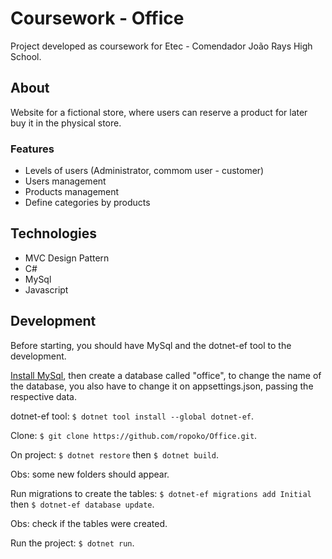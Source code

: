 # Coursework - Office

Project developed as coursework for Etec - Comendador João Rays High School.

## About
Website for a fictional store, where users can reserve a product for later buy it in the physical store.

### Features
- Levels of users (Administrator, commom user - customer)
- Users management
- Products management
- Define categories by products

## Technologies
- MVC Design Pattern
- C#
- MySql
- Javascript

## Development
Before starting, you should have MySql and the dotnet-ef tool to the development.

[Install MySql](https://www.mysql.com), then create a database called "office", to change the name of the database, you also have to change it on appsettings.json,
passing the respective data.

dotnet-ef tool: `$ dotnet tool install --global dotnet-ef`.

Clone: `$ git clone https://github.com/ropoko/Office.git`.

On project: `$ dotnet restore` then `$ dotnet build`.

Obs: some new folders should appear.

Run migrations to create the tables: `$ dotnet-ef migrations add Initial` then `$ dotnet-ef database update`.

Obs: check if the tables were created.

Run the project: `$ dotnet run`.
